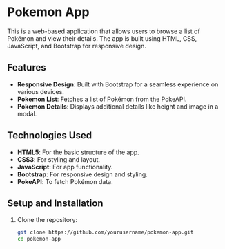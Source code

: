 # Pokemon App

This is a web-based application that allows users to browse a list of Pokémon and view their details. The app is built using HTML, CSS, JavaScript, and Bootstrap for responsive design.

## Features

- **Responsive Design**: Built with Bootstrap for a seamless experience on various devices.
- **Pokemon List**: Fetches a list of Pokémon from the PokeAPI.
- **Pokemon Details**: Displays additional details like height and image in a modal.

## Technologies Used

- **HTML5**: For the basic structure of the app.
- **CSS3**: For styling and layout.
- **JavaScript**: For app functionality.
- **Bootstrap**: For responsive design and styling.
- **PokeAPI**: To fetch Pokémon data.

## Setup and Installation

1. Clone the repository:

   ```bash
   git clone https://github.com/yourusername/pokemon-app.git
   cd pokemon-app
   ```
